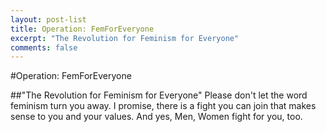```yaml
---
layout: post-list
title: Operation: FemForEveryone
excerpt: "The Revolution for Feminism for Everyone"
comments: false
---
```


#Operation: FemForEveryone

##"The Revolution for Feminism for Everyone"
Please don't let the word feminism turn you away. I promise, there is a fight you can join that makes sense to you and your values.
And yes, Men, Women fight for you, too.
